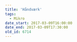 ```yaml
---
title: 'Håndværk'
tags:
  - Mikro
date_start: 2017-03-09T16:00:00
date_end: 2017-03-09T17:30:00
old_id: 6714
---
```

